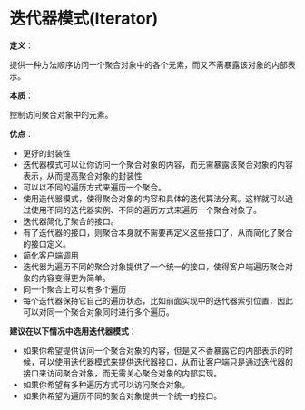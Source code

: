 # 迭代器模式(Iterator)

**定义**：

提供一种方法顺序访问一个聚合对象中的各个元素，而又不需暴露该对象的内部表示。

**本质**：

控制访问聚合对象中的元素。

**优点**：

- 更好的封装性
- 迭代器模式可以让你访问一个聚合对象的内容，而无需暴露该聚合对象的内容表示，从而提高聚合对象的封装性
- 可以以不同的遍历方式来遍历一个聚合。
- 使用迭代器模式，使得聚合对象的内容和具体的迭代算法分离。这样就可以通过使用不同的迭代器实例、不同的遍历方式来遍历一个聚合对象了。
- 迭代器简化了聚合的接口。
- 有了迭代器的接口，则聚合本身就不需要再定义这些接口了，从而简化了聚合的接口定义。
- 简化客户端调用
- 迭代器为遍历不同的聚合对象提供了一个统一的接口，使得客户端遍历聚合对象的内容变得更为简单。
- 同一个聚合上可以有多个遍历
- 每个迭代器保持它自己的遍历状态，比如前面实现中的迭代器索引位置，因此可以对同一个聚合对象同时进行多个遍历。

**建议在以下情况中选用迭代器模式**：

- 如果你希望提供访问一个聚合对象的内容，但是又不香暴露它的内部表示的时候，可以使用迭代器模式来提供迭代器接口，从而让客户端只是通过迭代器的接口来访问聚合对象，而无需关心聚合对象的内部实现。
- 如果你希望有多种遍历方式可以访问聚合对象。
- 如果你希望为遍历不同的聚合对象提供一个统一的接口。









